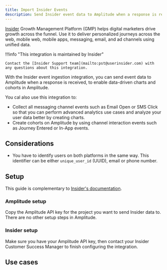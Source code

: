 ```yaml
---
title: Import Insider Events
description: Send Insider event data to Amplitude when a response is received.
--- 
```


[Insider](https://useinsider.com/) Growth Management Platform (GMP) helps digital marketers drive growth across the funnel. Use it to deliver personalized journeys across the web, mobile web, mobile apps, messaging, email, and ad channels using unified data.

!!!info "This integration is maintained by Insider"

    Contact the [Insider Support team](mailto:pst@userinsider.com) with any questions about this integration.

With the Insider event ingestion integration, you can send event data to Amplitude when a response is received, to enable data-driven charts and cohorts in Amplitude.

You cal also use this integration to: 

- Collect all messaging channel events such as Email Open or SMS Click so that you can perform advanced analytics use cases and analyze your user data better by creating charts.
- Create cohorts on Amplitude by using channel interaction events such as Journey Entered or In-App events.

## Considerations

- You have to identify users on both platforms in the same way. This identifier can be either `unique_user_id` (UUID), email or phone number.

## Setup

This guide is complementary to [Insider's documentation](https://academy.useinsider.com/docs/sending-insider-events-to-amplitude).

### Amplitude setup

Copy the Amplitude API key for the project you want to send Insider data to. There are no other setup steps in Amplitude.

### Insider setup

Make sure you have your Amplitude API key, then contact your Insider Customer Success Manager to finish configuring the integration.

## Use cases
